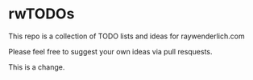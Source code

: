# rwTODOs

This repo is a collection of TODO lists and ideas for raywenderlich.com

Please feel free to suggest your own ideas via pull resquests.


This is a change.

